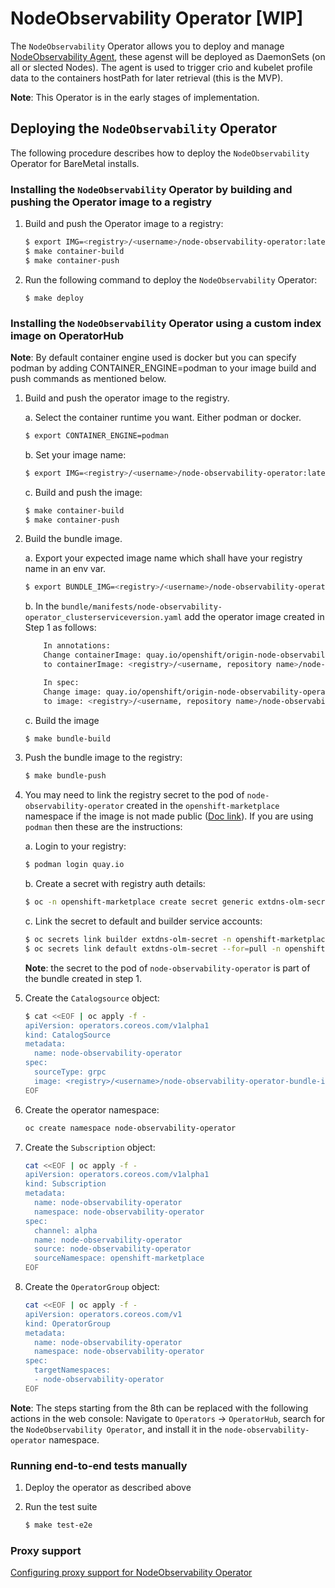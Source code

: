 # NodeObservability Operator [WIP]

The `NodeObservability` Operator allows you to deploy and manage [NodeObservability Agent](https://github.com/openshift/node-observability-agent), these agenst will be deployed as DaemonSets (on all or slected Nodes). The agent is used to trigger crio and kubelet profile data to the containers hostPath for later retrieval (this is the MVP). 

**Note**: This Operator is in the early stages of implementation.

## Deploying the `NodeObservability` Operator
The following procedure describes how to deploy the `NodeObservability` Operator for BareMetal
installs.

### Installing the `NodeObservability` Operator by building and pushing the Operator image to a registry
1. Build and push the Operator image to a registry:
   ```sh
   $ export IMG=<registry>/<username>/node-observability-operator:latest
   $ make container-build
   $ make container-push
   ```
2. Run the following command to deploy the `NodeObservability` Operator:
    ```
    $ make deploy
    ```

### Installing the `NodeObservability` Operator using a custom index image on OperatorHub
**Note**: By default container engine used is docker but you can specify podman by adding CONTAINER_ENGINE=podman to your image build and push commands as mentioned below.
    
1. Build and push the operator image to the registry.
   
    a. Select the container runtime you want. Either podman or docker. 
    ```sh
    $ export CONTAINER_ENGINE=podman
    ```
    b. Set your image name:
    ```sh
    $ export IMG=<registry>/<username>/node-observability-operator:latest
    ```
    c. Build and push the image:
    ```sh
    $ make container-build
    $ make container-push
    ```
   
2. Build the bundle image.
  
    a. Export your expected image name which shall have your registry name in an env var.
    ```sh
    $ export BUNDLE_IMG=<registry>/<username>/node-observability-operator-bundle:latest
    ```
    b. In the `bundle/manifests/node-observability-operator_clusterserviceversion.yaml`
        add the operator image created in Step 1 as follows:
    ```sh
        In annotations:
        Change containerImage: quay.io/openshift/origin-node-observability-operator:latest
        to containerImage: <registry>/<username, repository name>/node-observability-operator:latest
    
        In spec:
        Change image: quay.io/openshift/origin-node-observability-operator:latest
        to image: <registry>/<username, repository name>/node-observability-operator:latest
    ```
    c. Build the image
    ```sh   
    $ make bundle-build
    ```
   
3. Push the bundle image to the registry:
    ```sh
    $ make bundle-push
    ```

4. You may need to link the registry secret to the pod of `node-observability-operator` created in the `openshift-marketplace` namespace if the image is not made public ([Doc link](https://docs.openshift.com/container-platform/4.9/openshift_images/managing_images/using-image-pull-secrets.html#images-allow-pods-to-reference-images-from-secure-registries_using-image-pull-secrets)). If you are using `podman` then these are the instructions:

    a. Login to your registry:
    ```sh
    $ podman login quay.io
    ```
    b. Create a secret with registry auth details:
    ```sh
    $ oc -n openshift-marketplace create secret generic extdns-olm-secret  --type=kubernetes.io/dockercfg  --from-file=.dockercfg=${XDG_RUNTIME_DIR}/containers/auth.json
    ```
    c. Link the secret to default and builder service accounts:
    ```sh
    $ oc secrets link builder extdns-olm-secret -n openshift-marketplace
    $ oc secrets link default extdns-olm-secret --for=pull -n openshift-marketplace
    ````
    **Note**: the secret to the pod of `node-observability-operator` is part of the bundle created in step 1.


5. Create the `Catalogsource` object:

   ```bash
   $ cat <<EOF | oc apply -f -
   apiVersion: operators.coreos.com/v1alpha1
   kind: CatalogSource
   metadata:
     name: node-observability-operator
   spec:
     sourceType: grpc
     image: <registry>/<username>/node-observability-operator-bundle-index:1.0.0
   EOF
   ```

6. Create the operator namespace:
    ```bash
    oc create namespace node-observability-operator
    ```

7. Create the `Subscription` object:
    ```bash
    cat <<EOF | oc apply -f -
    apiVersion: operators.coreos.com/v1alpha1
    kind: Subscription
    metadata:
      name: node-observability-operator
      namespace: node-observability-operator
    spec:
      channel: alpha
      name: node-observability-operator
      source: node-observability-operator
      sourceNamespace: openshift-marketplace
    EOF
    ```

8. Create the `OperatorGroup` object:
    ```bash
    cat <<EOF | oc apply -f -
    apiVersion: operators.coreos.com/v1
    kind: OperatorGroup
    metadata:
      name: node-observability-operator
      namespace: node-observability-operator
    spec:
      targetNamespaces:
      - node-observability-operator
    EOF
    ```

**Note**: The steps starting from the 8th can be replaced with the following actions in the web console: Navigate to  `Operators` -> `OperatorHub`, search for the `NodeObservability Operator`,  and install it in the `node-observability-operator` namespace.

### Running end-to-end tests manually

1. Deploy the operator as described above

2. Run the test suite
   ```sh
   $ make test-e2e
   ```

### Proxy support

[Configuring proxy support for NodeObservability Operator](./docs/proxy.md)
